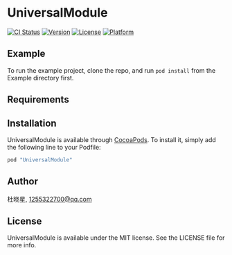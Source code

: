 # UniversalModule

[![CI Status](http://img.shields.io/travis/杜晓星/UniversalModule.svg?style=flat)](https://travis-ci.org/杜晓星/UniversalModule)
[![Version](https://img.shields.io/cocoapods/v/UniversalModule.svg?style=flat)](http://cocoapods.org/pods/UniversalModule)
[![License](https://img.shields.io/cocoapods/l/UniversalModule.svg?style=flat)](http://cocoapods.org/pods/UniversalModule)
[![Platform](https://img.shields.io/cocoapods/p/UniversalModule.svg?style=flat)](http://cocoapods.org/pods/UniversalModule)

## Example

To run the example project, clone the repo, and run `pod install` from the Example directory first.

## Requirements

## Installation

UniversalModule is available through [CocoaPods](http://cocoapods.org). To install
it, simply add the following line to your Podfile:

```ruby
pod "UniversalModule"
```

## Author

杜晓星, 1255322700@qq.com

## License

UniversalModule is available under the MIT license. See the LICENSE file for more info.
